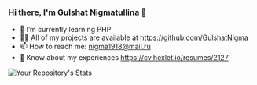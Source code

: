 ### Hi there, I'm Gulshat Nigmatullina 👋

- 🌱 I’m currently learning PHP
- 👨‍💻 All of my projects are available at https://github.com/GulshatNigma
- 📫 How to reach me: nigma1918@mail.ru
- 📄 Know about my experiences https://cv.hexlet.io/resumes/2127

![Your Repository's Stats](https://github-readme-stats.vercel.app/api/top-langs/?username=GulshatNigma)
